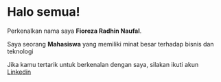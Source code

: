 # Halo semua! 

Perkenalkan nama saya **Fioreza Radhin Naufal**.

Saya seorang **Mahasiswa** yang memiliki minat besar terhadap bisnis dan teknologi

Jika kamu tertarik untuk berkenalan dengan saya, silakan ikuti akun [Linkedin](https://www.linkedin.com/in/fiorezarn)


